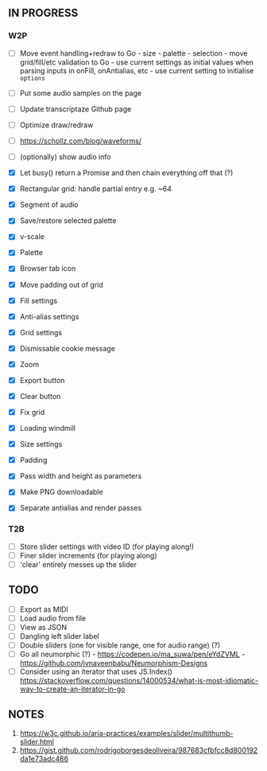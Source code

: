 ## IN PROGRESS

### W2P

- [ ] Move event handling+redraw to Go
      - size
      - palette
      - selection
      - move grid/fill/etc validation to Go 
      - use current settings as initial values when parsing inputs in onFill, onAntialias, etc
      - use current setting to initialise `options`

- [ ] Put some audio samples on the page      
- [ ] Update transcriptaze Github page
- [ ] Optimize draw/redraw
- [ ] https://schollz.com/blog/waveforms/
- [ ] (optionally) show audio info

- [x] Let busy() return a Promise and then chain everything off that (?)
- [x] Rectangular grid: handle partial entry e.g. ~64
- [x] Segment of audio
- [x] Save/restore selected palette
- [x] v-scale
- [x] Palette
- [x] Browser tab icon
- [x] Move padding out of grid
- [x] Fill settings
- [x] Anti-alias settings
- [x] Grid settings
- [x] Dismissable cookie message
- [x] Zoom
- [x] Export button
- [x] Clear button
- [x] Fix grid
- [x] Loading windmill
- [x] Size settings
- [x] Padding
- [x] Pass width and height as parameters
- [x] Make PNG downloadable
- [x] Separate antialias and render passes

### T2B

- [ ] Store slider settings with video ID (for playing along!)
- [ ] Finer slider increments (for playing along)
- [ ] 'clear' entirely messes up the slider

## TODO

- [ ] Export as MIDI
- [ ] Load audio from file
- [ ] View as JSON
- [ ] Dangling left slider label
- [ ] Double sliders (one for visible range, one for audio range) (?)
- [ ] Go all neumorphic (?)
      - https://codepen.io/ma_suwa/pen/eYdZVML
      - https://github.com/jvnaveenbabu/Neumorphism-Designs
- [ ] Consider using an iterator that uses JS.Index()
      https://stackoverflow.com/questions/14000534/what-is-most-idiomatic-way-to-create-an-iterator-in-go

## NOTES

1. https://w3c.github.io/aria-practices/examples/slider/multithumb-slider.html
2. https://gist.github.com/rodrigoborgesdeoliveira/987683cfbfcc8d800192da1e73adc486

